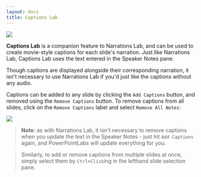 ```yaml
---
layout: docs
title: Captions Lab
---
```


<p>
  <img class="box-shadow" src="{{ site.baseurl }}/img/docs/auto-captions-1.png">
</p>

**Captions Lab** is a companion feature to Narrations Lab, and can be used to create movie-style captions for each slide's narration. Just like Narrations Lab, Captions Lab uses the text entered in the Speaker Notes pane.

Though captions are displayed alongside their corresponding narration, it isn't necessary to use Narrations Lab if you'd just like the captions without any audio.

Captions can be added to any slide by clicking the `Add Captions` button, and removed using the `Remove Captions`
button. To remove captions from all slides, click on the `Remove Captions` label and select `Remove All Notes`:

<img class="box-shadow" src="{{ site.baseurl }}/img/docs/auto-captions-2.png" >

> **Note:** as with Narrations Lab, it isn't necessary to remove captions when you update the text in the Speaker Notes - just hit `Add Captions` again, and PowerPointLabs will update everything for you.

> Similarly, to add or remove captions from multiple slides at once, simply select them by `Ctrl+Click`ing in the lefthand slide selection pane.